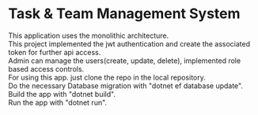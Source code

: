 # Task & Team Management System

This application uses the monolithic architecture.<br/>
This project implemented the jwt authentication and create the associated token for further api access.<br/>
Admin can manage the users(create, update, delete), implemented role based access controls.<br/>
For using this app. just clone the repo in the local repository.<br/>
Do the necessary Database migration with "dotnet ef database update".<br/>
Build the app with "dotnet build".<br/>
Run the app with "dotnet run".<br/>

